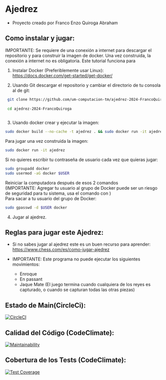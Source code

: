 Ajedrez
========================
- Proyecto creado por Franco Enzo Quiroga Abraham

## Como instalar y jugar:
IMPORTANTE: Se requiere de una conexión a internet para descargar el repositorio y para construir la imagen de docker. Una vez construida, la conexión a internet no es obligatoria. Este tutorial funciona para 
1) Instalar Docker (Preferiblemente usar Linux):  https://docs.docker.com/get-started/get-docker/

2) Usando Git descargar el repositorio y cambiar el directorio de tu consola al de git:
```bash 
 git clone https://github.com/um-computacion-tm/ajedrez-2024-FrancoQuiroga.git
 
 cd ajedrez-2024-FrancoQuiroga
 
```
3) Usando docker crear y ejecutar la imagen:
```bash
sudo docker build --no-cache -t ajedrez . && sudo docker run -it ajedrez
```
Para jugar una vez construida la imagen:
```bash
sudo docker run -it ajedrez
```
Si no quieres escribir tu contraseña de usuario cada vez que quieras jugar:
```bash
sudo groupadd docker
sudo usermod -aG docker $USER
```
Reiniciar la computadora después de esos 2 comandos  
(IMPORTANTE: Agregar tu usuario al grupo de Docker puede ser un riesgo
de seguridad para tu sistema, usa el comando con )  
Para sacar a tu usuario del grupo de Docker:
```bash
sudo gpasswd -d $USER docker
```

4) Jugar al ajedrez.

## Reglas para jugar este Ajedrez:

- Si no sabes jugar al ajedrez este es un buen recurso para aprender:  
https://www.chess.com/es/como-jugar-ajedrez  

- IMPORTANTE: Este programa no puede ejecutar los siguientes movimientos:
    - Enroque
    - En passant
    - Jaque Mate (El juego termina cuando cualquiera de los reyes es capturado, o cuando se capturan todas las otras piezas)

## Estado de Main(CircleCi):
[![CircleCI](https://dl.circleci.com/status-badge/img/gh/um-computacion-tm/ajedrez-2024-FrancoQuiroga/tree/main.svg?style=svg)](https://dl.circleci.com/status-badge/redirect/gh/um-computacion-tm/ajedrez-2024-FrancoQuiroga/tree/main)

##  Calidad del Código (CodeClimate):
[![Maintainability](https://api.codeclimate.com/v1/badges/e72781e346f2cde9dfcd/maintainability)](https://codeclimate.com/github/um-computacion-tm/ajedrez-2024-FrancoQuiroga/maintainability)

## Cobertura de los Tests (CodeClimate):
[![Test Coverage](https://api.codeclimate.com/v1/badges/e72781e346f2cde9dfcd/test_coverage)](https://codeclimate.com/github/um-computacion-tm/ajedrez-2024-FrancoQuiroga/test_coverage)

